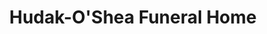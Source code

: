 ---
title: "Hudak-O'Shea Funeral Home"
url: /olyphant/hudak-oshea-funeral-home/
shop: funeral directors
---